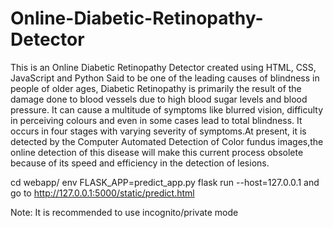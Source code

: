 # Online-Diabetic-Retinopathy-Detector
This is an Online Diabetic Retinopathy Detector created using HTML, CSS, JavaScript and Python
Said to be one of the leading causes of blindness in people of older ages, Diabetic Retinopathy is primarily the result of the damage done to blood vessels due to high blood sugar levels and blood pressure. It can cause a multitude of symptoms like blurred vision, difficulty in perceiving colours and even in some cases lead to total blindness. It occurs in four stages with varying severity of symptoms.At present, it is detected by the Computer Automated Detection of Color fundus images,the online detection of this disease will make this current process obsolete because of its speed and efficiency in the detection of lesions.



cd webapp/ 
env FLASK_APP=predict_app.py flask run --host=127.0.0.1
and go to http://127.0.0.1:5000/static/predict.html

Note: It is recommended to use incognito/private mode
